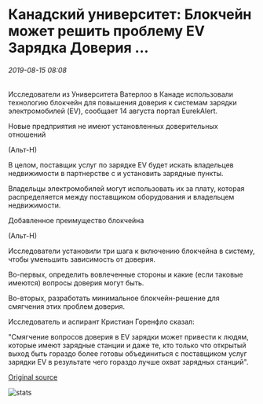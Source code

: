 # Канадский университет: Блокчейн может решить проблему EV Зарядка Доверия ...

###### 2019-08-15 08:08

Исследователи из Университета Ватерлоо в Канаде использовали технологию блокчейн для повышения доверия к системам зарядки электромобилей (EV), сообщает 14 августа портал EurekAlert.

Новые предприятия не имеют установленных доверительных отношений

(Альт-Н)

В целом, поставщик услуг по зарядке EV будет искать владельцев недвижимости в партнерстве с и установить зарядные пункты.

Владельцы электромобилей могут использовать их за плату, которая распределяется между поставщиком оборудования и владельцем недвижимости.

Добавленное преимущество блокчейна

(Альт-Н)

Исследователи установили три шага к включению блокчейна в систему, чтобы уменьшить зависимость от доверия.

Во-первых, определить вовлеченные стороны и какие (если таковые имеются) вопросы доверия могут быть.

Во-вторых, разработать минимальное блокчейн-решение для смягчения этих проблем доверия.

Исследователь и аспирант Кристиан Горенфло сказал:

"Смягчение вопросов доверия в EV зарядки может привести к людям, которые имеют зарядные станции и даже те, кто только что открытый выход быть гораздо более готовы объединиться с поставщиком услуг зарядки EV в результате чего гораздо лучше охват зарядных станций".

[Original source](https://cointelegraph.com/news/canadian-university-blockchain-can-solve-ev-charging-trust-problem)

![stats](https://c.statcounter.com/11760860/0/a89fa40b/1/ "stats")
